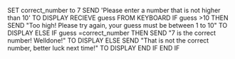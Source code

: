 SET correct_number to 7
SEND 'Please enter a number that is not higher than 10' TO DISPLAY
RECIEVE guess FROM KEYBOARD
IF guess >10 THEN 
  SEND "Too high! Please try again, your guess must be between 1 to 10" TO DISPLAY
ELSE
IF guess =correct_number THEN
  SEND "7 is the correct number! Welldone!" TO DISPLAY
ELSE
SEND "That is not the correct number, better luck next time!" TO DISPLAY
END IF
END IF
